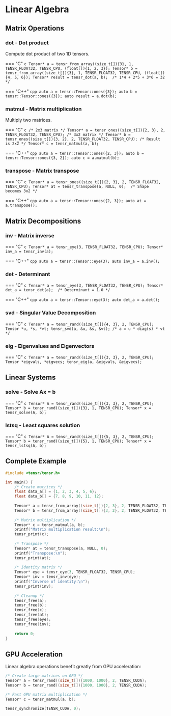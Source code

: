 # Linear Algebra

## Matrix Operations

### dot - Dot product

Compute dot product of two 1D tensors.

=== "C"
    ```c
    Tensor* a = tensr_from_array((size_t[]){3}, 1, TENSR_FLOAT32, TENSR_CPU, (float[]){1, 2, 3});
    Tensor* b = tensr_from_array((size_t[]){3}, 1, TENSR_FLOAT32, TENSR_CPU, (float[]){4, 5, 6});
    Tensor* result = tensr_dot(a, b);  /* 1*4 + 2*5 + 3*6 = 32 */
    ```

=== "C++"
    ```cpp
    auto a = tensr::Tensor::ones({3});
    auto b = tensr::Tensor::ones({3});
    auto result = a.dot(b);
    ```

### matmul - Matrix multiplication

Multiply two matrices.

=== "C"
    ```c
    /* 2x3 matrix */
    Tensor* a = tensr_ones((size_t[]){2, 3}, 2, TENSR_FLOAT32, TENSR_CPU);
    /* 3x2 matrix */
    Tensor* b = tensr_ones((size_t[]){3, 2}, 2, TENSR_FLOAT32, TENSR_CPU);
    /* Result is 2x2 */
    Tensor* c = tensr_matmul(a, b);
    ```

=== "C++"
    ```cpp
    auto a = tensr::Tensor::ones({2, 3});
    auto b = tensr::Tensor::ones({3, 2});
    auto c = a.matmul(b);
    ```

### transpose - Matrix transpose

=== "C"
    ```c
    Tensor* a = tensr_ones((size_t[]){2, 3}, 2, TENSR_FLOAT32, TENSR_CPU);
    Tensor* at = tensr_transpose(a, NULL, 0);  /* Shape becomes 3x2 */
    ```

=== "C++"
    ```cpp
    auto a = tensr::Tensor::ones({2, 3});
    auto at = a.transpose();
    ```

## Matrix Decompositions

### inv - Matrix inverse

=== "C"
    ```c
    Tensor* a = tensr_eye(3, TENSR_FLOAT32, TENSR_CPU);
    Tensor* inv_a = tensr_inv(a);
    ```

=== "C++"
    ```cpp
    auto a = tensr::Tensor::eye(3);
    auto inv_a = a.inv();
    ```

### det - Determinant

=== "C"
    ```c
    Tensor* a = tensr_eye(3, TENSR_FLOAT32, TENSR_CPU);
    Tensor* det_a = tensr_det(a);  /* Determinant = 1.0 */
    ```

=== "C++"
    ```cpp
    auto a = tensr::Tensor::eye(3);
    auto det_a = a.det();
    ```

### svd - Singular Value Decomposition

=== "C"
    ```c
    Tensor* a = tensr_rand((size_t[]){4, 3}, 2, TENSR_CPU);
    Tensor *u, *s, *vt;
    tensr_svd(a, &u, &s, &vt);
    /* a = u * diag(s) * vt */
    ```

### eig - Eigenvalues and Eigenvectors

=== "C"
    ```c
    Tensor* a = tensr_rand((size_t[]){3, 3}, 2, TENSR_CPU);
    Tensor *eigvals, *eigvecs;
    tensr_eig(a, &eigvals, &eigvecs);
    ```

## Linear Systems

### solve - Solve Ax = b

=== "C"
    ```c
    Tensor* A = tensr_rand((size_t[]){3, 3}, 2, TENSR_CPU);
    Tensor* b = tensr_rand((size_t[]){3}, 1, TENSR_CPU);
    Tensor* x = tensr_solve(A, b);
    ```

### lstsq - Least squares solution

=== "C"
    ```c
    Tensor* A = tensr_rand((size_t[]){5, 3}, 2, TENSR_CPU);
    Tensor* b = tensr_rand((size_t[]){5}, 1, TENSR_CPU);
    Tensor* x = tensr_lstsq(A, b);
    ```

## Complete Example

```c
#include <tensr/tensr.h>

int main() {
    /* Create matrices */
    float data_a[] = {1, 2, 3, 4, 5, 6};
    float data_b[] = {7, 8, 9, 10, 11, 12};
    
    Tensor* a = tensr_from_array((size_t[]){2, 3}, 2, TENSR_FLOAT32, TENSR_CPU, data_a);
    Tensor* b = tensr_from_array((size_t[]){3, 2}, 2, TENSR_FLOAT32, TENSR_CPU, data_b);
    
    /* Matrix multiplication */
    Tensor* c = tensr_matmul(a, b);
    printf("Matrix multiplication result:\n");
    tensr_print(c);
    
    /* Transpose */
    Tensor* at = tensr_transpose(a, NULL, 0);
    printf("Transpose:\n");
    tensr_print(at);
    
    /* Identity matrix */
    Tensor* eye = tensr_eye(3, TENSR_FLOAT32, TENSR_CPU);
    Tensor* inv = tensr_inv(eye);
    printf("Inverse of identity:\n");
    tensr_print(inv);
    
    /* Cleanup */
    tensr_free(a);
    tensr_free(b);
    tensr_free(c);
    tensr_free(at);
    tensr_free(eye);
    tensr_free(inv);
    
    return 0;
}
```

## GPU Acceleration

Linear algebra operations benefit greatly from GPU acceleration:

```c
/* Create large matrices on GPU */
Tensor* a = tensr_rand((size_t[]){1000, 1000}, 2, TENSR_CUDA);
Tensor* b = tensr_rand((size_t[]){1000, 1000}, 2, TENSR_CUDA);

/* Fast GPU matrix multiplication */
Tensor* c = tensr_matmul(a, b);

tensr_synchronize(TENSR_CUDA, 0);
```
